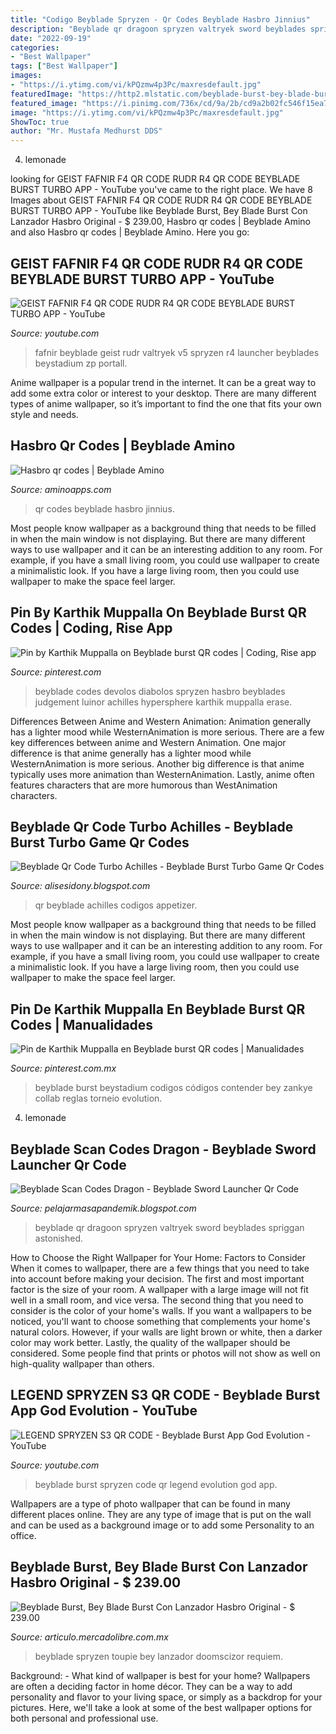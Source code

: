 ```yaml
---
title: "Codigo Beyblade Spryzen - Qr Codes Beyblade Hasbro Jinnius"
description: "Beyblade qr dragoon spryzen valtryek sword beyblades spriggan astonished"
date: "2022-09-19"
categories:
- "Best Wallpaper"
tags: ["Best Wallpaper"]
images:
- "https://i.ytimg.com/vi/kPQzmw4p3Pc/maxresdefault.jpg"
featuredImage: "https://http2.mlstatic.com/beyblade-burst-bey-blade-burst-con-lanzador-hasbro-original-D_NQ_NP_937614-MLM29700435851_032019-F.jpg"
featured_image: "https://i.pinimg.com/736x/cd/9a/2b/cd9a2b02fc546f15ea7714cfb3501c52.jpg"
image: "https://i.ytimg.com/vi/kPQzmw4p3Pc/maxresdefault.jpg"
ShowToc: true
author: "Mr. Mustafa Medhurst DDS"
---
```



4. lemonade 

	

		
looking for GEIST FAFNIR F4 QR CODE RUDR R4 QR CODE BEYBLADE BURST TURBO APP - YouTube you've came to the right place. We have 8 Images about GEIST FAFNIR F4 QR CODE RUDR R4 QR CODE BEYBLADE BURST TURBO APP - YouTube like Beyblade Burst, Bey Blade Burst Con Lanzador Hasbro Original - $ 239.00, Hasbro qr codes | Beyblade Amino and also Hasbro qr codes | Beyblade Amino. Here you go:
		
    
## GEIST FAFNIR F4 QR CODE RUDR R4 QR CODE BEYBLADE BURST TURBO APP - YouTube

<img loading=lazy src="https://i.ytimg.com/vi/kPQzmw4p3Pc/maxresdefault.jpg" onerror="this.onerror=null;this.src='https://tse3.mm.bing.net/th?id=OIP.AEj5DhWRHO60LlKspT4cwwHaEK&amp;pid=15.1';" alt="GEIST FAFNIR F4 QR CODE RUDR R4 QR CODE BEYBLADE BURST TURBO APP - YouTube">

_Source: youtube.com_

>fafnir beyblade geist rudr valtryek v5 spryzen r4 launcher beyblades beystadium zp portall. 

	

Anime wallpaper is a popular trend in the internet. It can be a great way to add some extra color or interest to your desktop. There are many different types of anime wallpaper, so it’s important to find the one that fits your own style and needs.

    
## Hasbro Qr Codes | Beyblade Amino

<img loading=lazy src="https://pm1.narvii.com/6760/45a5ec98fe09e2e49dc633d5bc108be6f978ba2bv2_hq.jpg" onerror="this.onerror=null;this.src='https://tse4.mm.bing.net/th?id=OIP.CN9n2MzwlY31inLFQaVctAHaJ4&amp;pid=15.1';" alt="Hasbro qr codes | Beyblade Amino">

_Source: aminoapps.com_

>qr codes beyblade hasbro jinnius. 

	

Most people know wallpaper as a background thing that needs to be filled in when the main window is not displaying. But there are many different ways to use wallpaper and it can be an interesting addition to any room. For example, if you have a small living room, you could use wallpaper to create a minimalistic look. If you have a large living room, then you could use wallpaper to make the space feel larger.

    
## Pin By Karthik Muppalla On Beyblade Burst QR Codes | Coding, Rise App

<img loading=lazy src="https://i.pinimg.com/736x/cd/9a/2b/cd9a2b02fc546f15ea7714cfb3501c52.jpg" onerror="this.onerror=null;this.src='https://tse3.mm.bing.net/th?id=OIP.dERXY4JALEee9buPvc7uLQHaEK&amp;pid=15.1';" alt="Pin by Karthik Muppalla on Beyblade burst QR codes | Coding, Rise app">

_Source: pinterest.com_

>beyblade codes devolos diabolos spryzen hasbro beyblades judgement luinor achilles hypersphere karthik muppalla erase. 

	

Differences Between Anime and Western Animation: Animation generally has a lighter mood while WesternAnimation is more serious.
There are a few key differences between anime and Western Animation. One major difference is that anime generally has a lighter mood while WesternAnimation is more serious. Another big difference is that anime typically uses more animation than WesternAnimation. Lastly, anime often features characters that are more humorous than WestAnimation characters.

    
## Beyblade Qr Code Turbo Achilles - Beyblade Burst Turbo Game Qr Codes

<img loading=lazy src="https://i.ytimg.com/vi/52QifyH0Hyw/mqdefault.jpg" onerror="this.onerror=null;this.src='https://tse4.mm.bing.net/th?id=OIP.k9VwOkT-dDlxKtzQwqF7CwAAAA&amp;pid=15.1';" alt="Beyblade Qr Code Turbo Achilles - Beyblade Burst Turbo Game Qr Codes">

_Source: alisesidony.blogspot.com_

>qr beyblade achilles codigos appetizer. 

	

Most people know wallpaper as a background thing that needs to be filled in when the main window is not displaying. But there are many different ways to use wallpaper and it can be an interesting addition to any room. For example, if you have a small living room, you could use wallpaper to create a minimalistic look. If you have a large living room, then you could use wallpaper to make the space feel larger.

    
## Pin De Karthik Muppalla En Beyblade Burst QR Codes | Manualidades

<img loading=lazy src="https://i.pinimg.com/736x/b9/c5/47/b9c547d8f3617abd92b97e99bba02fcd.jpg" onerror="this.onerror=null;this.src='https://tse4.mm.bing.net/th?id=OIP.Pdw5ZCuMFh0tM7aV-_hRcQAAAA&amp;pid=15.1';" alt="Pin de Karthik Muppalla en Beyblade burst QR codes | Manualidades">

_Source: pinterest.com.mx_

>beyblade burst beystadium codigos códigos contender bey zankye collab reglas torneio evolution. 

	

4. lemonade 

    
## Beyblade Scan Codes Dragon - Beyblade Sword Launcher Qr Code

<img loading=lazy src="https://lh5.googleusercontent.com/proxy/Pro-HGoXu7iM4SNBZN06NJ2ZvVKx60v7TUr5w4Xk8I1AORYdmyQ4GFAdcaFaV2If_HdnCGq0-eWbvooFV-wKGs-pihWqCalPBb7IJXojyTZ2vN7SGT6D_pCJgaqtzqFRpw=w1200-h630-p-k-no-nu" onerror="this.onerror=null;this.src='https://tse2.mm.bing.net/th?id=OIP.eyD7mj4Zkq4QkCrE5V8CBgHaEK&amp;pid=15.1';" alt="Beyblade Scan Codes Dragon - Beyblade Sword Launcher Qr Code">

_Source: pelajarmasapandemik.blogspot.com_

>beyblade qr dragoon spryzen valtryek sword beyblades spriggan astonished. 

	

How to Choose the Right Wallpaper for Your Home: Factors to Consider
When it comes to wallpaper, there are a few things that you need to take into account before making your decision. The first and most important factor is the size of your room. A wallpaper with a large image will not fit well in a small room, and vice versa. 
The second thing that you need to consider is the color of your home's walls. If you want a wallpapers to be noticed, you'll want to choose something that complements your home's natural colors. However, if your walls are light brown or white, then a darker color may work better. 
Lastly, the quality of the wallpaper should be considered. Some people find that prints or photos will not show as well on high-quality wallpaper than others.

    
## LEGEND SPRYZEN S3 QR CODE - Beyblade Burst App God Evolution - YouTube

<img loading=lazy src="https://i.ytimg.com/vi/Fk9CC4s_VUM/maxresdefault.jpg" onerror="this.onerror=null;this.src='https://tse1.mm.bing.net/th?id=OIP.xP3y7joSHCSfN-Oe4FazjwHaEK&amp;pid=15.1';" alt="LEGEND SPRYZEN S3 QR CODE - Beyblade Burst App God Evolution - YouTube">

_Source: youtube.com_

>beyblade burst spryzen code qr legend evolution god app. 

	



Wallpapers are a type of photo wallpaper that can be found in many different places online. They are any type of image that is put on the wall and can be used as a background image or to add some Personality to an office.

    
## Beyblade Burst, Bey Blade Burst Con Lanzador Hasbro Original - $ 239.00

<img loading=lazy src="https://http2.mlstatic.com/beyblade-burst-bey-blade-burst-con-lanzador-hasbro-original-D_NQ_NP_937614-MLM29700435851_032019-F.jpg" onerror="this.onerror=null;this.src='https://tse4.mm.bing.net/th?id=OIP.qWXcI7NCHBxdbNHct6yu7wHaHa&amp;pid=15.1';" alt="Beyblade Burst, Bey Blade Burst Con Lanzador Hasbro Original - $ 239.00">

_Source: articulo.mercadolibre.com.mx_

>beyblade spryzen toupie bey lanzador doomscizor requiem. 

	

Background: - What kind of wallpaper is best for your home?
Wallpapers are often a deciding factor in home décor. They can be a way to add personality and flavor to your living space, or simply as a backdrop for your pictures. Here, we'll take a look at some of the best wallpaper options for both personal and professional use.

